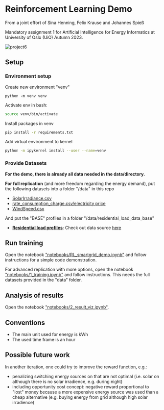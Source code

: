 # Reinforcement Learning Demo

From a joint effort of Sina Henning, Felix Krause and Johannes Spieß 

Mandatory assignment 1 for Artificial Intelligence for Energy Informatics at University of Oslo (UiO) Autumn 2023.

![project6](https://github.com/f-krause/drl_smartgrid/assets/93521294/1ccc8ca8-ec35-4e84-acfb-184e66414977)

## Setup
### Environment setup

Create new environment "venv"
```shell
python -m venv venv
```

Activate env in bash:
```bash
source venv/bin/activate
```

Install packages in venv
```bash
pip install -r requirements.txt
```

Add virtual environment to kernel
```bash
python -m ipykernel install --user --name=venv
```

### Provide Datasets
**For the demo, there is already all data needed in the data/directory.** 

**For full replication** (and more freedom regarding the energy demand), put the following datasets into a folder "/data" in this repo
* [SolarIrradiance.csv](https://drive.google.com/file/d/1SUjtybPtUzwSEDQoqXbMNijEeDi8QF8m/view)
* [rate_consumption_charge.csv/electricity price](https://drive.google.com/file/d/1uxM9TC401TBwjcdxe3i7TAxSo9tPNWi1/view)
* [WindSpeed.csv](https://drive.google.com/file/d/1X87VRm88-Tp2cs9zjmOB0R6wTxJl8QBf/view)

And put the "BASE" profiles in a folder "/data/residential_load_data_base"
* **[Residential load profiles](https://data.openei.org/files/153/RESIDENTIAL_LOAD_DATA_E_PLUS_OUTPUT.zip)**: Check out data source [here](https://data.openei.org/submissions/153)


## Run training
Open the notebook ["notebooks/RL_smartgrid_demo.ipynb"](notebooks/RL_smartgrid_demo.ipynb) and follow instructions for 
a simple code demonstration.

For advanced replication with more options, open the notebook ["notebooks/1_training.ipynb"](notebooks/1_training.ipynb) 
and follow instructions. This needs the full datasets provided in the "data" folder.


## Analysis of results
Open the notebook ["notebooks/2_result_viz.ipynb"](notebooks/2_result_viz.ipynb).


## Conventions
* The main unit used for energy is kWh
* The used time frame is an hour


## Possible future work
In another iteration, one could try to improve the reward function, e.g.:
- penalizing switching energy sources on that are not optimal (i.e. solar on although there is no solar irradience, e.g. during night)
- including opportunity cost concept: negative reward proportional to "lost" money because a more expensive energy source was used than a cheap alternative (e.g. buying energy from grid although high solar irradience)

